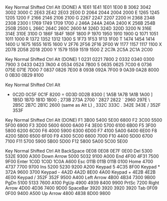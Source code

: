Key Normal  Shifted Ctrl    Alt  (DONE)
A   1E61    1E41    1E01    1E00
B   3062    3042    3002    3000
C   2E63    2E42    2E03    2E00
D   2064    2044    2004    2000
E   1265    1245    1205    1200
F   2166    2146    2106    2100
G   2267    2247    2207    2200
H   2368    2348    2308    2300
I   1769    1749    1709    1700
J   246A    244A    240A    2400
K   256B    254B    250B    2500
L   266C    264C    260C    2600
M   326D    324D    320D    3200
N   316E    314E    310E    3100
O   186F    184F    180F    1800
P   1970    1950    1910    1900
Q   1071    1051    1011    1000
R   1372    1352    1312    1300
S   1F73    1F53    1F13    1F00
T   1474    1454    1414    1400
U   1675    1655    1615    1600
V   2F76    2F56    2F16    2F00
W   1177    1157    1117    1100
X   2D78    2D58    2D18    2D00
Y   1579    1559    1519    1500
Z   2C7A    2C5A    2C1A    2C00

Key Normal  Shifted Ctrl    Alt  (DONE)
1   0231    0221            7800
2   0332    0340    0300    7900
3   0433    0423            7A00
4   0534    0524            7B00
5   0635    0625            7C00
6   0736    075E    071E    7D00
7   0837    0826            7E00
8   0938    092A            7F00
9   0A39    0A28            8000
0   0B30    0B29            8100

Key Normal  Shifted Ctrl    Alt
-   0C2D    0C5F    0C1F    8200
=   0D3D    0D2B            8300
[   1A5B    1A7B    1A1B    1A00
]   1B5D    1B7D    1B1D    1B00
;   273B    273A            2700
'   2827    2822
`   2960    297E
\   2B5C    2B7C    2B1C    2600 (same as Alt L)
,   332C    333C
.   342E    343E
/   352F    353F

Key Normal  Shifted Ctrl    Alt  (DONE)
F1  3B00    5400    5E00    6800
F2  3C00    5500    5F00    6900
F3  3D00    5600    6000    6A00
F4  3E00    5700    6100    6B00
F5  3F00    5800    6200    6C00
F6  4000    5900    6300    6D00
F7  4100    5A00    6400    6E00
F8  4200    5B00    6500    6F00
F9  4300    5C00    6600    7000
F10 4400    5D00    6700    7100
F11 5700    5900    5B00    5D00
F12 5800    5A00    5C00    5E00

Key         Normal    Shifted  Ctrl      Alt
BackSpace   0E08      0E08     0E7F      0E00
Del         5300      532E     9300      A300
Down Arrow  5000      5032     9100      A000
End         4F00      4F31     7500      9F00
Enter       1C0D      1C0D     1C0A      A600
Esc         011B      011B     011B      0100
Home        4700      4737     7700      9700
Ins         5200      5230     9200      A200
Keypad 5              4C35     8F00
Keypad *    372A               9600      3700
Keypad -    4A2D      4A2D     8E00      4A00
Keypad +    4E2B      4E2B               4E00
Keypad /    352F      352F     9500      A400
Left Arrow  4B00      4B34     7300      9B00
PgDn        5100      5133     7600      A100
PgUp        4900      4939     8400      9900
PrtSc                          7200
Right Arrow 4D00      4D36     7400      9D00
SpaceBar    3920      3920     3920      3920
Tab         0F09      0F00     9400      A500
Up Arrow    4800      4838     8D00      9800
